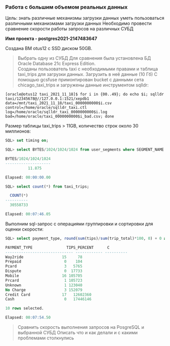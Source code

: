 ### Работа с большим объемом реальных данных

Цель:
знать различные механизмы загрузки данных
уметь пользоваться различными механизмами загрузки данных
Необходимо провести сравнение скорости работы 
запросов на различных СУБД

<b>Имя проекта - postgres2021-2147483647</b>

Создана ВМ otus12 с SSD диском 50GB.

>Выбрать одну из СУБД
Для сравнения была установлена БД Oracle Database 21c Express Edition.  
Созданы пользователь taxi с необходимыми правами и таблица taxi_trips для загрузки данных.
>Загрузить в неё данные (10 Гб)
С помощью gcsfuse примонтирован bucket с данными сета chicago_taxi_trips и загружены данные инструментом sqlldr:
```console
[oracle@otus12 taxi_2021_11_18]$ for i in {00..49}; do echo $i; sqlldr taxi/12345678@//127.0.0.1:1521/xepdb1 data=/mnt/taxi_2021_11_18/taxi_0000000000$i.csv control=/home/oracle/sqlldr_taxi.ctl log=/home/oracle/sqlldr_taxi_0000000000$i.log bad=/home/oracle/taxi_0000000000$i_bad.csv; done
```
Размер таблицы taxi_trips > 11GB, количество строк около 30 миллионов:
```sql
SQL> set timing on;

SQL> select BYTES/1024/1024/1024 from user_segments where SEGMENT_NAME = 'TAXI_TRIPS';

BYTES/1024/1024/1024
--------------------
          11.875

Elapsed: 00:00:00.00

SQL> select count(*) from taxi_trips;

  COUNT(*)
----------
  30558733

Elapsed: 00:07:46.05
```
Выполним sql-запрос с операциями группировки и сортировки для оценки скорости:
```sql
SQL> select payment_type, round(sum(tips)/sum(trip_total)*100, 0) + 0 as tips_percent, count(*) as c from taxi_trips group by payment_type order by 3;

PAYMENT_TYPE		       TIPS_PERCENT	     C
------------------------------ ------------ ----------
Way2ride				 15	    78
Prepaid 				  0	   104
Pcard					  3	  5765
Dispute 				  0	 17733
Mobile					 16	105705
Prcard					  1	105723
Unknown 				  1	123040
No Charge				  3	152079
Credit Card				 17   12602360
Cash					  0   17446146

10 rows selected.

Elapsed: 00:07:54.50
```
>Сравнить скорость выполнения запросов на PosgreSQL и выбранной СУБД
>Описать что и как делали и с какими проблемами столкнулись
